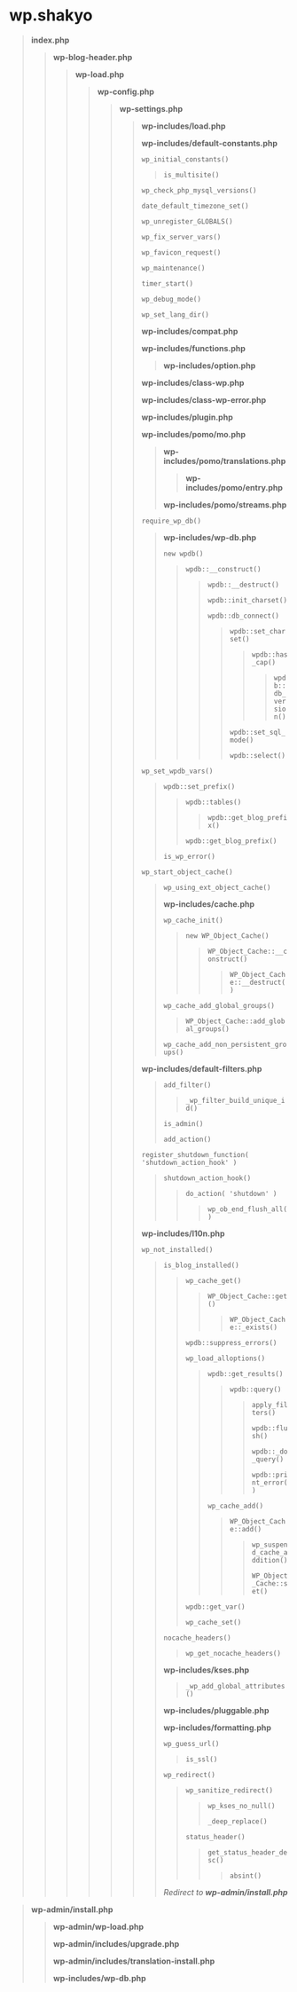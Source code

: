 # wp.shakyo

> **index.php**
> 
>> **wp-blog-header.php**
>> 
>>> **wp-load.php**
>>> 
>>>> **wp-config.php**
>>>> 
>>>>> **wp-settings.php**
>>>>> 
>>>>>> **wp-includes/load.php**
>>>>>> 
>>>>>> **wp-includes/default-constants.php**
>>>>>> 
>>>>>> `wp_initial_constants()`
>>>>>> 
>>>>>>> `is_multisite()`
>>>>>> 
>>>>>> `wp_check_php_mysql_versions()`
>>>>>> 
>>>>>> `date_default_timezone_set()`
>>>>>> 
>>>>>> `wp_unregister_GLOBALS()`
>>>>>> 
>>>>>> `wp_fix_server_vars()`
>>>>>> 
>>>>>> `wp_favicon_request()`
>>>>>> 
>>>>>> `wp_maintenance()`
>>>>>> 
>>>>>> `timer_start()`
>>>>>> 
>>>>>> `wp_debug_mode()`
>>>>>> 
>>>>>> `wp_set_lang_dir()`
>>>>>> 
>>>>>> **wp-includes/compat.php**
>>>>>> 
>>>>>> **wp-includes/functions.php**
>>>>>> 
>>>>>>> **wp-includes/option.php**
>>>>>> 
>>>>>> **wp-includes/class-wp.php**
>>>>>> 
>>>>>> **wp-includes/class-wp-error.php**
>>>>>> 
>>>>>> **wp-includes/plugin.php**
>>>>>> 
>>>>>> **wp-includes/pomo/mo.php**
>>>>>> 
>>>>>>> **wp-includes/pomo/translations.php**
>>>>>>> 
>>>>>>>> **wp-includes/pomo/entry.php**
>>>>>>> 
>>>>>>> **wp-includes/pomo/streams.php**
>>>>>> 
>>>>>> `require_wp_db()`
>>>>>> 
>>>>>>> **wp-includes/wp-db.php**
>>>>>>> 
>>>>>>> `new wpdb()`
>>>>>>> 
>>>>>>>> `wpdb::__construct()`
>>>>>>>> 
>>>>>>>>> `wpdb::__destruct()`
>>>>>>>>> 
>>>>>>>>> `wpdb::init_charset()`
>>>>>>>>> 
>>>>>>>>> `wpdb::db_connect()`
>>>>>>>>> 
>>>>>>>>>> `wpdb::set_charset()`
>>>>>>>>>> 
>>>>>>>>>>> `wpdb::has_cap()`
>>>>>>>>>>> 
>>>>>>>>>>>> `wpdb::db_version()`
>>>>>>>>>> 
>>>>>>>>>> `wpdb::set_sql_mode()`
>>>>>>>>>> 
>>>>>>>>>> `wpdb::select()`
>>>>>> 
>>>>>> `wp_set_wpdb_vars()`
>>>>>> 
>>>>>>> `wpdb::set_prefix()`
>>>>>>> 
>>>>>>>> `wpdb::tables()`
>>>>>>>> 
>>>>>>>>> `wpdb::get_blog_prefix()`
>>>>>>>> 
>>>>>>>> `wpdb::get_blog_prefix()`
>>>>>>> 
>>>>>>> `is_wp_error()`
>>>>>> 
>>>>>> `wp_start_object_cache()`
>>>>>> 
>>>>>>> `wp_using_ext_object_cache()`
>>>>>>> 
>>>>>>> **wp-includes/cache.php**
>>>>>>> 
>>>>>>> `wp_cache_init()`
>>>>>>> 
>>>>>>>> `new WP_Object_Cache()`
>>>>>>>> 
>>>>>>>>> `WP_Object_Cache::__construct()`
>>>>>>>>> 
>>>>>>>>>> `WP_Object_Cache::__destruct()`
>>>>>>> 
>>>>>>> `wp_cache_add_global_groups()`
>>>>>>> 
>>>>>>>> `WP_Object_Cache::add_global_groups()`
>>>>>>> 
>>>>>>> `wp_cache_add_non_persistent_groups()`
>>>>>> 
>>>>>> **wp-includes/default-filters.php**
>>>>>> 
>>>>>>> `add_filter()`
>>>>>>> 
>>>>>>>> `_wp_filter_build_unique_id()`
>>>>>>> 
>>>>>>> `is_admin()`
>>>>>>> 
>>>>>>> `add_action()`
>>>>>> 
>>>>>> `register_shutdown_function( 'shutdown_action_hook' )`
>>>>>> 
>>>>>>> `shutdown_action_hook()`
>>>>>>> 
>>>>>>>> `do_action( 'shutdown' )`
>>>>>>>> 
>>>>>>>>> `wp_ob_end_flush_all()`
>>>>>> 
>>>>>> **wp-includes/l10n.php**
>>>>>> 
>>>>>> `wp_not_installed()`
>>>>>> 
>>>>>>> `is_blog_installed()`
>>>>>>> 
>>>>>>>> `wp_cache_get()`
>>>>>>>> 
>>>>>>>>> `WP_Object_Cache::get()`
>>>>>>>>> 
>>>>>>>>>> `WP_Object_Cache::_exists()`
>>>>>>>> 
>>>>>>>> `wpdb::suppress_errors()`
>>>>>>>> 
>>>>>>>> `wp_load_alloptions()`
>>>>>>>> 
>>>>>>>>> `wpdb::get_results()`
>>>>>>>>> 
>>>>>>>>>> `wpdb::query()`
>>>>>>>>>> 
>>>>>>>>>>> `apply_filters()`
>>>>>>>>>>> 
>>>>>>>>>>> `wpdb::flush()`
>>>>>>>>>>> 
>>>>>>>>>>> `wpdb::_do_query()`
>>>>>>>>>>> 
>>>>>>>>>>> `wpdb::print_error()`
>>>>>>>>> 
>>>>>>>>> `wp_cache_add()`
>>>>>>>>> 
>>>>>>>>>> `WP_Object_Cache::add()`
>>>>>>>>>> 
>>>>>>>>>>> `wp_suspend_cache_addition()`
>>>>>>>>>>> 
>>>>>>>>>>> `WP_Object_Cache::set()`
>>>>>>>> 
>>>>>>>> `wpdb::get_var()`
>>>>>>>> 
>>>>>>>> `wp_cache_set()`
>>>>>>> 
>>>>>>> `nocache_headers()`
>>>>>>> 
>>>>>>>> `wp_get_nocache_headers()`
>>>>>>> 
>>>>>>> **wp-includes/kses.php**
>>>>>>> 
>>>>>>>> `_wp_add_global_attributes()`
>>>>>>> 
>>>>>>> **wp-includes/pluggable.php**
>>>>>>> 
>>>>>>> **wp-includes/formatting.php**
>>>>>>> 
>>>>>>> `wp_guess_url()`
>>>>>>> 
>>>>>>>> `is_ssl()`
>>>>>>> 
>>>>>>> `wp_redirect()`
>>>>>>> 
>>>>>>>> `wp_sanitize_redirect()`
>>>>>>>> 
>>>>>>>>> `wp_kses_no_null()`
>>>>>>>>> 
>>>>>>>>> `_deep_replace()`
>>>>>>>> 
>>>>>>>> `status_header()`
>>>>>>>> 
>>>>>>>>> `get_status_header_desc()`
>>>>>>>>> 
>>>>>>>>>> `absint()`
>>>>>>> 
>>>>>>> _Redirect to **wp-admin/install.php**_



> **wp-admin/install.php**
> 
>> **wp-admin/wp-load.php**
>> 
>> **wp-admin/includes/upgrade.php**
>> 
>> **wp-admin/includes/translation-install.php**
>> 
>> **wp-includes/wp-db.php**
>> 
